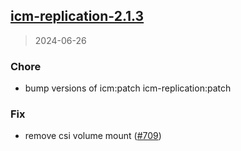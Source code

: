 
<a name="icm-replication-2.1.3"></a>
## [icm-replication-2.1.3](https://github.com/intershop/helm-charts/compare/icm-replication-2.1.2...icm-replication-2.1.3)

> 2024-06-26

### Chore

* bump versions of icm:patch icm-replication:patch

### Fix

* remove csi volume mount ([#709](https://github.com/intershop/helm-charts/issues/709))

